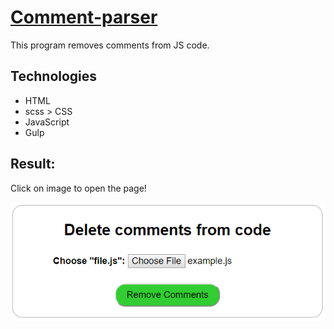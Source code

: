 # [Comment-parser](https://dimatarhan.github.io/comment-parser/)
This program removes comments from JS code.
## Technologies
+ HTML
+ scss > CSS
+ JavaScript
+ Gulp
## Result:
Click on image to open the page!

[![home](https://github.com/dimaTarhan/comment-parser/blob/master/example-image.PNG)](https://dimatarhan.github.io/comment-parser/)
